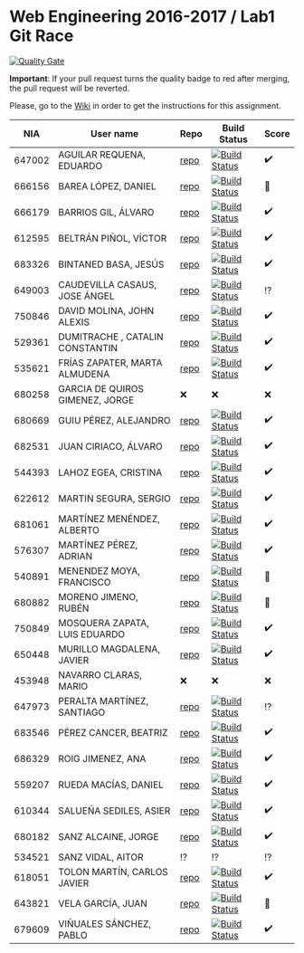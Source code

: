# Web Engineering 2016-2017 / Lab1 Git Race
[![Quality Gate](https://sonarqube.com/api/badges/gate?key=lab1-git-race)](https://sonarqube.com/dashboard/index/lab1-git-race)

**Important**: If your pull request turns the quality badge to red after merging, the pull request will be reverted.


Please, go to the [Wiki](https://github.com/UNIZAR-30246-WebEngineering/lab1-git-race/wiki) in order to get the instructions for this assignment.


NIA    | User name | Repo | Build Status | Score
-------|-----------|------|--------------|--------
647002 | AGUILAR REQUENA, EDUARDO | [repo](https://github.com/McGredu/lab1-git-race) | [![Build Status](https://travis-ci.org/McGredu/lab1-git-race.svg)](https://travis-ci.org/McGredu/lab1-git-race) | :heavy_check_mark:
666156 | BAREA LÓPEZ, DANIEL | [repo](https://github.com/dbarelop/lab1-git-race) | [![Build Status](https://travis-ci.org/dbarelop/lab1-git-race.svg)](https://travis-ci.org/dbarelop/lab1-git-race) | :gift:
666179 | BARRIOS GIL, ÁLVARO | [repo](https://github.com/deerter/lab1-git-race) | [![Build Status](https://travis-ci.org/deerter/lab1-git-race.svg)](https://travis-ci.org/deerter/lab1-git-race) | :heavy_check_mark:
612595 | BELTRÁN PIÑOL, VÍCTOR | [repo](https://github.com/Victorbp09/lab1-git-race) | [![Build Status](https://travis-ci.org/Victorbp09/lab1-git-race.svg)](https://travis-ci.org/Victorbp09/lab1-git-race) | :heavy_check_mark:
683326 | BINTANED BASA, JESÚS | [repo](https://github.com/jebiba95/lab1-git-race) | [![Build Status](https://travis-ci.org/jebiba95/lab1-git-race.svg)](https://travis-ci.org/jebiba95/lab1-git-race) | :heavy_check_mark:
649003 | CAUDEVILLA CASAUS, JOSE ÁNGEL | [repo](https://github.com/josnick/lab1-git-race) | [![Build Status](https://travis-ci.org/josnick/lab1-git-race.svg)](https://travis-ci.org/josnick/lab1-git-race) | :interrobang:
750846 | DAVID MOLINA, JOHN ALEXIS | [repo](https://github.com/luisemz/lab1-git-race) | [![Build Status](https://travis-ci.org/luisemz/lab1-git-race.svg)](https://travis-ci.org/luisemz/lab1-git-race) | :heavy_check_mark:
529361 | DUMITRACHE , CATALIN  CONSTANTIN | [repo](https://github.com/catalindumitrache76/lab1-git-race) | [![Build Status](https://travis-ci.org/catalindumitrache76/lab1-git-race.svg)](https://travis-ci.org/catalindumitrache76/lab1-git-race) | :heavy_check_mark:
535621 | FRÍAS ZAPATER, MARTA ALMUDENA | [repo](https://github.com/martafr/lab1-git-race) | [![Build Status](https://travis-ci.org/martafr/lab1-git-race.svg)](https://travis-ci.org/martafr/lab1-git-race) | :heavy_check_mark:
680258 | GARCIA DE QUIROS GIMENEZ, JORGE | :x: | :x: | :x:
680669 | GUIU PÉREZ, ALEJANDRO | [repo](https://github.com/aguiu/lab1-git-race) | [![Build Status](https://travis-ci.org/aguiu/lab1-git-race.svg)](https://travis-ci.org/aguiu/lab1-git-race) | :heavy_check_mark:
682531 | JUAN CIRIACO, ÁLVARO | [repo](https://github.com/aJuanCiri/lab1-git-race) | [![Build Status](https://travis-ci.org/aJuanCiri/lab1-git-race.svg)](https://travis-ci.org/aJuanCiri/lab1-git-race) | :heavy_check_mark:
544393 | LAHOZ EGEA, CRISTINA | [repo](https://github.com/cristinalahoz/lab1-git-race) | [![Build Status](https://travis-ci.org/cristinalahoz/lab1-git-race.svg)](https://travis-ci.org/cristinalahoz/lab1-git-race) | :heavy_check_mark:
622612 | MARTIN SEGURA, SERGIO | [repo](https://github.com/SureSRM/lab1-git-race) | [![Build Status](https://travis-ci.org/SureSRM/lab1-git-race.svg)](https://travis-ci.org/SureSRM/lab1-git-race) | :heavy_check_mark:
681061 | MARTÍNEZ MENÉNDEZ, ALBERTO | [repo](https://github.com/Belberus/lab1-git-race) | [![Build Status](https://travis-ci.org/Belberus/lab1-git-race.svg)](https://travis-ci.org/Belberus/lab1-git-race) | :heavy_check_mark:
576307 | MARTÍNEZ PÉREZ, ADRIAN | [repo](https://github.com/Electryk/lab1-git-race) | [![Build Status](https://travis-ci.org/Electryk/lab1-git-race.svg)](https://travis-ci.org/Electryk/lab1-git-race) | :heavy_check_mark:
540891 | MENENDEZ MOYA, FRANCISCO | [repo](https://github.com/fmenemo/lab1-git-race) | [![Build Status](https://travis-ci.org/fmenemo/lab1-git-race.svg)](https://travis-ci.org/fmenemo/lab1-git-race) | :gift:
680882 | MORENO JIMENO, RUBÉN | [repo](https://github.com/nebur395/lab1-git-race) | [![Build Status](https://travis-ci.org/nebur395/lab1-git-race.svg)](https://travis-ci.org/nebur395/lab1-git-race) | :gift:
750849 | MOSQUERA ZAPATA, LUIS EDUARDO | [repo](https://github.com/luisemz/lab1-git-race) | [![Build Status](https://travis-ci.org/luisemz/lab1-git-race.svg)](https://travis-ci.org/luisemz/lab1-git-race) | :heavy_check_mark:
650448 | MURILLO MAGDALENA, JAVIER | [repo](https://github.com/javmurillo/lab1-git-race) | [![Build Status](https://travis-ci.org/javmurillo/lab1-git-race.svg)](https://travis-ci.org/javmurillo/lab1-git-race) | :heavy_check_mark:
453948 | NAVARRO CLARAS, MARIO | :x: | :x: | :x:
647973 | PERALTA MARTÍNEZ, SANTIAGO | [repo](https://github.com/SantiagoPeralta/lab1-git-race) | [![Build Status](https://travis-ci.org/SantiagoPeralta/lab1-git-race.svg)](https://travis-ci.org/SantiagoPeralta/lab1-git-race) | :interrobang:
683546 | PÉREZ CANCER, BEATRIZ | [repo](https://github.com/beapc18/lab1-git-race) | [![Build Status](https://travis-ci.org/beapc18/lab1-git-race.svg)](https://travis-ci.org/beapc18/lab1-git-race) | :heavy_check_mark:
686329 | ROIG JIMENEZ, ANA | [repo](https://github.com/anicacortes/lab1-git-race) | [![Build Status](https://travis-ci.org/anicacortes/lab1-git-race.svg)](https://travis-ci.org/anicacortes/lab1-git-race) | :heavy_check_mark:
559207 | RUEDA MACÍAS, DANIEL | [repo](https://github.com/danirueda/lab1-git-race) | [![Build Status](https://travis-ci.org/danirueda/lab1-git-race.svg)](https://travis-ci.org/danirueda/lab1-git-race) | :heavy_check_mark:
610344 | SALUEÑA SEDILES, ASIER | [repo](https://github.com/asierhandball/lab1-git-race) | [![Build Status](https://travis-ci.org/asierhandball/lab1-git-race.svg)](https://travis-ci.org/asierhandball/lab1-git-race) | :heavy_check_mark:
680182 | SANZ ALCAINE, JORGE | [repo](https://github.com/sanz1995/lab1-git-race) | [![Build Status](https://travis-ci.org/sanz1995/lab1-git-race.svg)](https://travis-ci.org/sanz1995/lab1-git-race) | :heavy_check_mark:
534521 | SANZ VIDAL, AITOR | :interrobang: | :interrobang: | :interrobang:
618051 | TOLON MARTÍN, CARLOS JAVIER | [repo](https://github.com/ctolon22/lab1-git-race) | [![Build Status](https://travis-ci.org/ctolon22/lab1-git-race.svg)](https://travis-ci.org/ctolon22/lab1-git-race) | :heavy_check_mark:
643821 | VELA GARCÍA, JUAN | [repo](https://github.com/juan-vg/lab1-git-race) | [![Build Status](https://travis-ci.org/juan-vg/lab1-git-race.svg)](https://travis-ci.org/juan-vg/lab1-git-race) | :gift:
679609 | VIÑUALES SÁNCHEZ, PABLO | [repo](https://github.com/strummerTFIU/lab1-git-race) | [![Build Status](https://travis-ci.org/strummerTFIU/lab1-git-race.svg)](https://travis-ci.org/strummerTFIU/lab1-git-race) | :heavy_check_mark:
